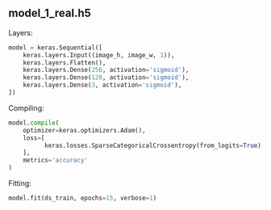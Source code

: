 ## model_1_real.h5

Layers:  
``` python
model = keras.Sequential([
    keras.layers.Input((image_h, image_w, 1)),
    keras.layers.Flatten(),
    keras.layers.Dense(256, activation='sigmoid'),
    keras.layers.Dense(128, activation='sigmoid'),
    keras.layers.Dense(3, activation='sigmoid'),
])
```  
Compiling:  
``` python
model.compile(
    optimizer=keras.optimizers.Adam(),
    loss=[
          keras.losses.SparseCategoricalCrossentropy(from_logits=True),
    ],
    metrics='accuracy'
)
```  
Fitting:  
``` python
model.fit(ds_train, epochs=15, verbose=1)
```  
